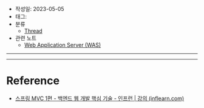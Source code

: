 - 작성일: 2023-05-05
- 태그: 
- 분류
    - [Thread](Thread.md)
- 관련 노트
    - [Web Application Server (WAS)](../Spring/Web%20Application%20Server%20(WAS).md)
---



---

# Reference

- [스프링 MVC 1편 - 백엔드 웹 개발 핵심 기술 - 인프런 | 강의 (inflearn.com)](https://www.inflearn.com/course/%EC%8A%A4%ED%94%84%EB%A7%81-mvc-1)